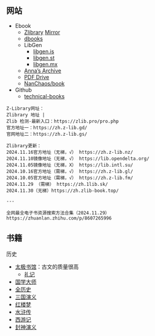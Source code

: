 ## 网站

- Ebook
    - [Zlibrary](https://z-library.se/) [Mirror](https://singlelogin.re/)
    - [dbooks](https://www.dbooks.org/)
    - LibGen
        - [libgen.is](https://libgen.is/)
        - [libgen.st](https://libgen.st/)
        - [libgen.mx](https://libgen.mx/)
    - [Anna’s Archive](https://annas-archive.org/)
    - [PDF Drive](https://www.pdfdrive.com/)
    - [NanChaos/book](https://github.com/NanChaos/book)
- Github
    - [technical-books](https://github.com/doocs/technical-books)

```text
Z-Library网址：
Zlibrary 地址 |
Zlib 检测-最新入口：https://zlib.pro/pro.php
官方地址一：https://zh.z-lib.gd/
官网地址二：https://zh.z-lib.gs/

Zlibrary更新：
2024.11.16官方地址（无梯，√） https://zh.z-lib.nz/
2024.11.10镜像地址（无梯，√） https://lib.opendelta.org/
2024.11.05镜像地址（无梯，X） https://lib.intl.su/
2024.10.16官方地址（需梯，√） https://zh.z-lib.gl/
2024.10.05官方地址（需梯，√） https://zh.z-lib.fm/
2024.11.29 （需梯） https://zh.1lib.sk/
2024.11.30（无梯）https://zh.zlib-book.top/

---

全网最全电子书资源搜索方法合集（2024.11.29）
https://zhuanlan.zhihu.com/p/8607265996

```


## 书籍
历史
- [太极书馆](https://www.8bei8.com/)：古文的质量很高
    - [礼记](http://www.8bei8.com/book/liji.html)
- [国学大师](http://www.guoxuedashi.net/)
- [全历史](https://www.allhistory.com/)
- [三国演义](http://sanguo.5000yan.com/)
- [红楼梦](http://hongloumeng.5000yan.com/)
- [水浒传](http://shuihu.5000yan.com/)
- [西游记](http://xiyouji.5000yan.com/)
- [封神演义](https://www.xyyuedu.com/gdmz/fengshenbangxs/)
